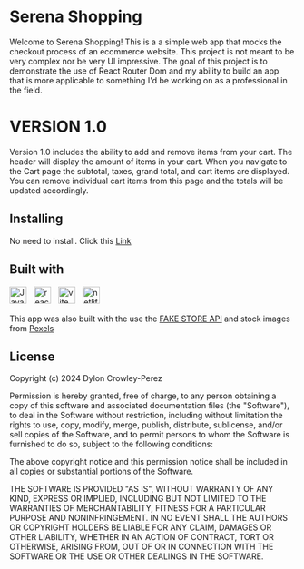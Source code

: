# Serena Shopping

Welcome to Serena Shopping! This is a a simple web app that mocks the checkout process of an ecommerce website. This project is not meant to be very complex nor be very UI impressive. The goal of this project is to demonstrate the use of React Router Dom and my ability to build an app that is more applicable to something I'd be working on as a professional in the field.

# VERSION 1.0

Version 1.0 includes the ability to add and remove items from your cart. The header will display the amount of items in your cart. When you navigate to the Cart page the subtotal, taxes, grand total, and cart items are displayed. You can remove individual cart items from this page and the totals will be updated accordingly.

## Installing

No need to install. Click this <a href='https://serena-shop.netlify.app' target='_blank'>Link</a>

## Built with

<img src="https://cdn.jsdelivr.net/gh/devicons/devicon/icons/javascript/javascript-original.svg" align="left" alt="Javascript" width="30px" style="padding-right:10px;"/>
<img src="https://cdn.jsdelivr.net/gh/devicons/devicon/icons/react/react-original.svg" align="left" alt="react" width="30px" style="padding-right:10px;"/>
<img src="https://raw.githubusercontent.com/vitejs/vite/5684fcd8d27110d098b3e1c19d851f44251588f1/docs/public/logo.svg" align="left" alt="vite" width="30px" style="padding-right:10px;">
<img src="https://www.vectorlogo.zone/logos/netlify/netlify-icon.svg" align="left" alt="netlify" width="30px" style="padding-right:10px;">

<br></br>

This app was also built with the use the <a href='https://fakestoreapi.com/' target='_blank'>FAKE STORE API</a> and stock images from <a href='https://www.pexels.com/' target='_blank'>Pexels</a>

## License

Copyright (c) 2024 Dylon Crowley-Perez

Permission is hereby granted, free of charge, to any person obtaining a copy of this software and associated documentation files (the "Software"), to deal in the Software without restriction, including without limitation the rights to use, copy, modify, merge, publish, distribute, sublicense, and/or sell copies of the Software, and to permit persons to whom the Software is furnished to do so, subject to the following conditions:

The above copyright notice and this permission notice shall be included in all copies or substantial portions of the Software.

THE SOFTWARE IS PROVIDED "AS IS", WITHOUT WARRANTY OF ANY KIND, EXPRESS OR IMPLIED, INCLUDING BUT NOT LIMITED TO THE WARRANTIES OF MERCHANTABILITY, FITNESS FOR A PARTICULAR PURPOSE AND NONINFRINGEMENT. IN NO EVENT SHALL THE AUTHORS OR COPYRIGHT HOLDERS BE LIABLE FOR ANY CLAIM, DAMAGES OR OTHER LIABILITY, WHETHER IN AN ACTION OF CONTRACT, TORT OR OTHERWISE, ARISING FROM, OUT OF OR IN CONNECTION WITH THE SOFTWARE OR THE USE OR OTHER DEALINGS IN THE SOFTWARE.
